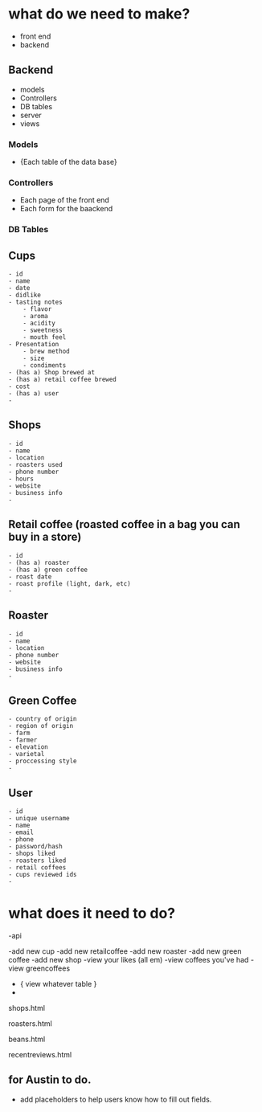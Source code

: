 

# what do we need to make? 
- front end
- backend 

## Backend
- models
- Controllers
- DB tables
- server
- views

### Models
- {Each table of the data base}

### Controllers
- Each page of the front end
- Each form for the baackend

### DB Tables
## Cups
    - id
    - name
    - date
    - didlike
    - tasting notes
        - flavor
        - aroma
        - acidity
        - sweetness
        - mouth feel
    - Presentation
        - brew method
        - size
        - condiments
    - (has a) Shop brewed at
    - (has a) retail coffee brewed 
    - cost
    - (has a) user
    - 

## Shops
    - id
    - name
    - location
    - roasters used
    - phone number 
    - hours
    - website
    - business info
    - 

## Retail coffee (roasted coffee in a bag you can buy in a store)
    - id
    - (has a) roaster
    - (has a) green coffee
    - roast date
    - roast profile (light, dark, etc)
    - 

## Roaster
    - id 
    - name
    - location
    - phone number 
    - website
    - business info
    - 

## Green Coffee
    - country of origin
    - region of origin
    - farm 
    - farmer
    - elevation
    - varietal
    - proccessing style
    - 

## User
    - id
    - unique username
    - name
    - email
    - phone
    - password/hash
    - shops liked
    - roasters liked
    - retail coffees 
    - cups reviewed ids
    - 


## 

# what does it need to do?
-api

-add new cup
-add new retailcoffee
-add new roaster
-add new green coffee
-add new shop
-view your likes (all em)
-view coffees you've had
-view greencoffees 
- { view whatever table }
-

shops.html

roasters.html

beans.html

recentreviews.html

## for Austin to do.
- add placeholders to help users know how to fill out fields.
